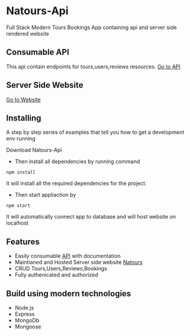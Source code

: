 # Natours-Api
Full Stack Modern Tours Bookings App containing api and server side rendered website

## Consumable API
This api contain endpoints for tours,users,reviews resources.
[Go to API](https://documenter.getpostman.com/view/11335562/Szt7BBYy)

## Server Side Website
[Go to Website](https://natours-devapps.herokuapp.com/)

## Installing
A step by step series of examples that tell you how to get a development env running

Download Natours-Api
* Then install all dependencies by running command
```
npm install
```
It will install all the required dependencies for the project.
* Then start appliaction by
```
npm start
```
It will automatically connect app to database and will host website on localhost

## Features
* Easily consumable [API](https://documenter.getpostman.com/view/11335562/Szt7BBYy?version=latest) with documentation
* Maintianed and Hosted Server side website [Natours](https://natours-devapps.herokuapp.com/)
* CRUD Tours,Users,Reviews,Bookings
* Fully authenicated and authorized

## Build using modern technologies
* Node.js
* Express
* MongoDb
* Mongoose
